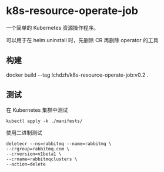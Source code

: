 # k8s-resource-operate-job
一个简单的 Kubernetes 资源操作程序。

可以用于在 helm uninstall 时，先删除 CR 再删除 operator 的工具

## 构建
docker build --tag lchdzh/k8s-resource-operate-job:v0.2 .

## 测试
在 Kubernetes 集群中测试

`kubectl apply -k ./manifests/`

使用二进制测试
```
deletecr --ns=rabbitmq --name=rabbitmq \
--crgroup=rabbitmq.com \
--crversion=v1beta1 \
--crname=rabbitmqclusters \
--action=delete
```
